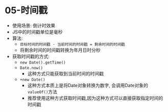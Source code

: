 # 05-时间戳

- 使用场景: 倒计时效果
- JS中的时间戳单位是毫秒
- 算法:
  - `目标时间的时间戳 - 当前时间的时间戳 = 剩余时间的时间戳`
  - 将剩余时间的时间戳转换为年月日时分秒
- 获取时间戳的方式:
  - `new Date().getTime()`
  - `Date.now()`
    - 这种方式只能获取到当前时间的时间戳
  - `+new Date()`
    - 这种方式本质上是将Date对象转换为数字, 会调用Date对象的`valueOf()`方法
    - 推荐使用这种方式获取时间戳,因为这种方式可以直接获取指定时间的时间戳